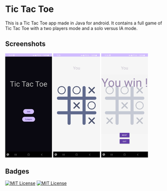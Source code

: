 # Tic Tac Toe

This is a Tic Tac Toe app made in Java for android. It contains a full game of Tic Tac Toe with a two players mode and a solo versus IA mode.
## Screenshots

<img src="readme_ressources/screen03.jpg" width="150"> <img src="readme_ressources/screen01.jpg" width="150"> <img src="readme_ressources/screen02.jpg" width="150">


## Badges

[![MIT License](https://img.shields.io/badge/Java-orange.svg)](https://choosealicense.com/licenses/mit/)
[![MIT License](https://img.shields.io/badge/Android-green.svg)](https://choosealicense.com/licenses/mit/)
